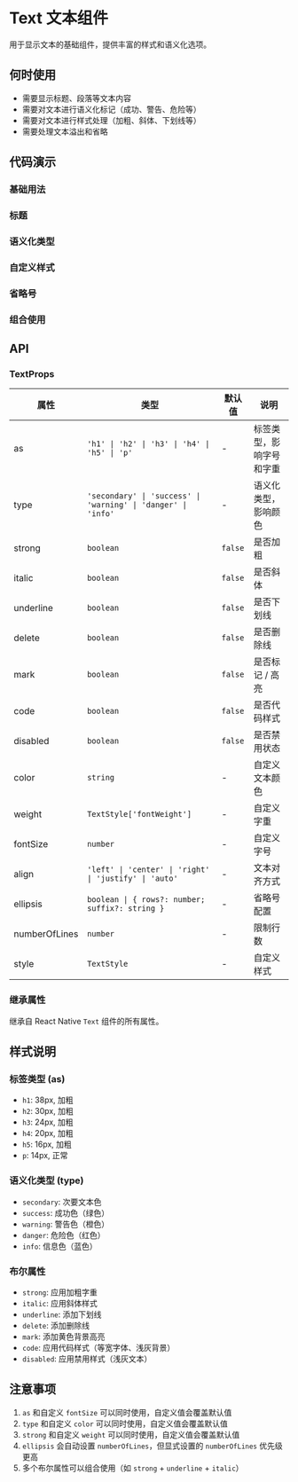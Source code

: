 # Text 文本组件

用于显示文本的基础组件，提供丰富的样式和语义化选项。

## 何时使用

- 需要显示标题、段落等文本内容
- 需要对文本进行语义化标记（成功、警告、危险等）
- 需要对文本进行样式处理（加粗、斜体、下划线等）
- 需要处理文本溢出和省略

## 代码演示

### 基础用法

<code src="./demos/basic.tsx"></code>

### 标题

<code src="./demos/heading.tsx"></code>

### 语义化类型

<code src="./demos/semantic.tsx"></code>

### 自定义样式

<code src="./demos/styling.tsx"></code>

### 省略号

<code src="./demos/ellipsis.tsx"></code>

### 组合使用

<code src="./demos/combination.tsx"></code>

## API

### TextProps

| 属性          | 类型                                                          | 默认值  | 说明                     |
| ------------- | ------------------------------------------------------------- | ------- | ------------------------ |
| as            | `'h1' \| 'h2' \| 'h3' \| 'h4' \| 'h5' \| 'p'`                 | -       | 标签类型，影响字号和字重 |
| type          | `'secondary' \| 'success' \| 'warning' \| 'danger' \| 'info'` | -       | 语义化类型，影响颜色     |
| strong        | `boolean`                                                     | `false` | 是否加粗                 |
| italic        | `boolean`                                                     | `false` | 是否斜体                 |
| underline     | `boolean`                                                     | `false` | 是否下划线               |
| delete        | `boolean`                                                     | `false` | 是否删除线               |
| mark          | `boolean`                                                     | `false` | 是否标记 / 高亮          |
| code          | `boolean`                                                     | `false` | 是否代码样式             |
| disabled      | `boolean`                                                     | `false` | 是否禁用状态             |
| color         | `string`                                                      | -       | 自定义文本颜色           |
| weight        | `TextStyle['fontWeight']`                                     | -       | 自定义字重               |
| fontSize      | `number`                                                      | -       | 自定义字号               |
| align         | `'left' \| 'center' \| 'right' \| 'justify' \| 'auto'`        | -       | 文本对齐方式             |
| ellipsis      | `boolean \| { rows?: number; suffix?: string }`               | -       | 省略号配置               |
| numberOfLines | `number`                                                      | -       | 限制行数                 |
| style         | `TextStyle`                                                   | -       | 自定义样式               |

### 继承属性

继承自 React Native `Text` 组件的所有属性。

## 样式说明

### 标签类型 (as)

- `h1`: 38px, 加粗
- `h2`: 30px, 加粗
- `h3`: 24px, 加粗
- `h4`: 20px, 加粗
- `h5`: 16px, 加粗
- `p`: 14px, 正常

### 语义化类型 (type)

- `secondary`: 次要文本色
- `success`: 成功色（绿色）
- `warning`: 警告色（橙色）
- `danger`: 危险色（红色）
- `info`: 信息色（蓝色）

### 布尔属性

- `strong`: 应用加粗字重
- `italic`: 应用斜体样式
- `underline`: 添加下划线
- `delete`: 添加删除线
- `mark`: 添加黄色背景高亮
- `code`: 应用代码样式（等宽字体、浅灰背景）
- `disabled`: 应用禁用样式（浅灰文本）

## 注意事项

1. `as` 和自定义 `fontSize` 可以同时使用，自定义值会覆盖默认值
2. `type` 和自定义 `color` 可以同时使用，自定义值会覆盖默认值
3. `strong` 和自定义 `weight` 可以同时使用，自定义值会覆盖默认值
4. `ellipsis` 会自动设置 `numberOfLines`，但显式设置的 `numberOfLines` 优先级更高
5. 多个布尔属性可以组合使用（如 `strong` + `underline` + `italic`）
